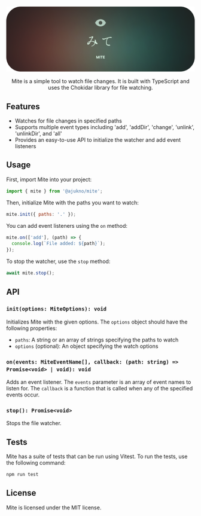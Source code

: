 <p align="center">
  <img src="./.github/assets/mite-banner.png" alt="Mite banner">
</p>

<p align="center">
  Mite is a simple tool to watch file changes. It is built with TypeScript and uses the Chokidar library for file watching.
</p>

## Features

- Watches for file changes in specified paths
- Supports multiple event types including 'add', 'addDir', 'change', 'unlink', 'unlinkDir', and 'all'
- Provides an easy-to-use API to initialize the watcher and add event listeners

## Usage

First, import Mite into your project:

```javascript
import { mite } from '@ajukno/mite';
```

Then, initialize Mite with the paths you want to watch:

```javascript
mite.init({ paths: '.' });
```

You can add event listeners using the `on` method:

```javascript
mite.on(['add'], (path) => {
  console.log(`File added: ${path}`);
});
```

To stop the watcher, use the `stop` method:

```javascript
await mite.stop();
```

## API

### `init(options: MiteOptions): void`

Initializes Mite with the given options. The `options` object should have the following properties:

- `paths`: A string or an array of strings specifying the paths to watch
- `options` (optional): An object specifying the watch options

### `on(events: MiteEventName[], callback: (path: string) => Promise<void> | void): void`

Adds an event listener. The `events` parameter is an array of event names to listen for. The `callback` is a function
that is called when any of the specified events occur.

### `stop(): Promise<void>`

Stops the file watcher.

## Tests

Mite has a suite of tests that can be run using Vitest. To run the tests, use the following command:

```bash
npm run test
```

## License

Mite is licensed under the MIT license.